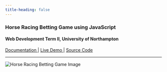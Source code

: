 ```yaml
---
title-heading: false
---
```


### Horse Racing Betting Game using JavaScript 
#### Web Development Term II, University of Northampton

<a href = "https://github.com/DiwasLamsal/JavaScriptHorse/raw/master/diwas-lamsal-18406547-technical-report.pdf" target="_blank"> Documentation </a> | <a href = "https://diwaslamsal.github.io/JavaScriptHorse/main/" target="_blank"> Live Demo </a> | <a href = "https://github.com/DiwasLamsal/JavaScriptHorse/tree/master/main" target="_blank"> Source Code </a>

<hr>

![Horse Racing Betting Game Image](http://diwaslamsal.com.np/assets/img/project_images/1598422513.1787-Logo-Capture4.JPEG)
